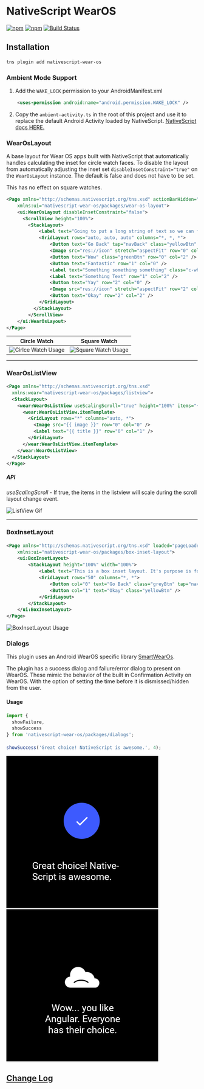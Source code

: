# NativeScript WearOS

[![npm](https://img.shields.io/npm/v/nativescript-wear-os.svg)](https://www.npmjs.com/package/nativescript-wear-os)
[![npm](https://img.shields.io/npm/dt/nativescript-wear-os.svg?label=npm%20downloads)](https://www.npmjs.com/package/nativescript-wear-os)
[![Build Status](https://travis-ci.org/bradmartin/nativescript-wear-os.svg?branch=master)](https://travis-ci.org/bradmartin/nativescript-wear-os)

## Installation

```bash
tns plugin add nativescript-wear-os
```

### Ambient Mode Support

1. Add the `WAKE_LOCK` permission to your AndroidManifest.xml

```xml
	<uses-permission android:name="android.permission.WAKE_LOCK" />
```

2. Copy the `ambient-activity.ts` in the root of this project and use it to replace the default Android Activity loaded by NativeScript. [NativeScript docs HERE.](https://docs.nativescript.org/core-concepts/android-runtime/advanced-topics/extend-application-activity#extending-activity)

### WearOsLayout

A base layout for Wear OS apps built with NativeScript that automatically handles calculating the inset for circle watch faces. To disable the layout from automatically adjusting the inset set `disableInsetConstraint="true"` on the `WearOsLayout` instance. The default is false and does not have to be set.

This has no effect on square watches.

```xml
<Page xmlns="http://schemas.nativescript.org/tns.xsd" actionBarHidden="true"
    xmlns:ui="nativescript-wear-os/packages/wear-os-layout">
    <ui:WearOsLayout disableInsetConstraint="false">
      <ScrollView height="100%">
        <StackLayout>
            <Label text="Going to put a long string of text so we can fill the screen with other view components to show how this works on Circle and Square watch faces." class="c-white" textWrap="true" />
            <GridLayout rows="auto, auto, auto" columns="*, *, *">
                <Button text="Go Back" tap="navBack" class="yellowBtn" row="0" col="0" />
                <Image src="res://icon" stretch="aspectFit" row="0" col="1" />
                <Button text="Wow" class="greenBtn" row="0" col="2" />
                <Button text="Fantastic" row="1" col="0" />
                <Label text="Something something something" class="c-white" row="1" col="1" textWrap="true" />
                <Label text="Something Text" row="1" col="2" />
                <Button text="Yay" row="2" col="0" />
                <Image src="res://icon" stretch="aspectFit" row="2" col="1" />
                <Button text="Okay" row="2" col="2" />
            </GridLayout>
          </StackLayout>
        </ScrollView>
    </ui:WearOsLayout>
</Page>
```

| Circle Watch                                                |                        Square Watch                         |
| ----------------------------------------------------------- | :---------------------------------------------------------: |
| ![Cirlce Watch Usage](./screenshots/base-layout/circle.png) | ![Square Watch Usage](./screenshots/base-layout/square.png) |

---

### WearOsListView

```xml
<Page xmlns="http://schemas.nativescript.org/tns.xsd"
  xmlns:wear="nativescript-wear-os/packages/listview">
  <StackLayout>
    <wear:WearOsListView useScalingScroll="true" height="100%" items="{{ items }}">
      <wear:WearOsListView.itemTemplate>
        <GridLayout rows="*" columns="auto, *">
          <Image src="{{ image }}" row="0" col="0" />
          <Label text="{{ title }}" row="0" col="1" />
        </GridLayout>
      </wear:WearOsListView.itemTemplate>
    </wear:WearOsListView>
  </StackLayout>
</Page>
```

##### API

_useScalingScroll_ - If true, the items in the listview will scale during the scroll layout change event.

![ListView Gif](./screenshots/listview/demo.gif)

---

### BoxInsetLayout

```xml
<Page xmlns="http://schemas.nativescript.org/tns.xsd" loaded="pageLoaded" actionBarHidden="true"
    xmlns:ui="nativescript-wear-os/packages/box-inset-layout">
    <ui:BoxInsetLayout>
        <StackLayout height="100%" width="100%">
            <Label text="This is a box inset layout. It's purpose is for short views so you don't have to calculate the inset for your layout manually. So don't try using a ScrollView with it." class="text-white" textWrap="true"/>
            <GridLayout rows="50" columns="*, *">
                <Button col="0" text="Go Back" class="greyBtn" tap="navBack" />
                <Button col="1" text="Okay" class="yellowBtn" />
            </GridLayout>
        </StackLayout>
    </ui:BoxInsetLayout>
</Page>
```

![BoxInsetLayout Usage](./screenshots/box-inset/boxinset.png)

### Dialogs

This plugin uses an Android WearOS specific library [SmartWearOs](https://github.com/bradmartin/SmartWearOs).

The plugin has a success dialog and failure/error dialog to present on WearOS. These mimic the behavior of the built in Confirmation Activity on WearOS. With the option of setting the time before it is dismissed/hidden from the user.

#### Usage

```typescript
import {
  showFailure,
  showSuccess
} from 'nativescript-wear-os/packages/dialogs';

showSuccess('Great choice! NativeScript is awesome.', 4);
```

![Success Activity](./screenshots/success-activity.png)
![Failure Activity](./screenshots/failure-activity.png)

## [Change Log](./CHANGELOG.md)
